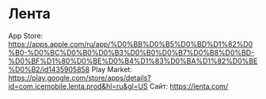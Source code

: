 # Лента

App Store: https://apps.apple.com/ru/app/%D0%BB%D0%B5%D0%BD%D1%82%D0%B0-%D0%BC%D0%B0%D0%B3%D0%B0%D0%B7%D0%B8%D0%BD-%D0%BF%D1%80%D0%BE%D0%B4%D1%83%D0%BA%D1%82%D0%BE%D0%B2/id1435905858
Play Market: https://play.google.com/store/apps/details?id=com.icemobile.lenta.prod&hl=ru&gl=US
Сайт: https://lenta.com/